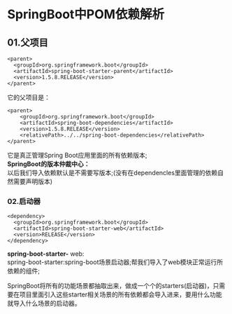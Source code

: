 SpringBoot中POM依赖解析
====
## 01.父项目  
>  
    <parent>
      <groupId>org.springframework.boot</groupId>
      <artifactId>spring-boot-starter-parent</artifactId>
      <version>1.5.8.RELEASE</version>
    </parent>
>  
它的父项目是：  
>  
    <parent>
        <groupId>org.springframework.boot</groupId>
        <artifactId>spring-boot-dependencies</artifactId>
        <version>1.5.8.RELEASE</version>
        <relativePath>../../spring-boot-dependencies</relativePath>
    </parent>
>   
它是真正管理Spring Boot应用里面的所有依赖版本;  
**SpringBoot的版本仲裁中心：**  
以后我们导入依赖默认是不需要写版本;(没有在dependencles里面管理的依赖自然需要声明版本)  

### 02.启动器
>  
    <dependency>
      <groupId>org.springframework.boot</groupId>
      <artifactId>spring-boot-starter-web</artifactId>
      <version>RELEASE</version>
    </dependency>
>  
**spring-boot-starter-** web:  
        spring-boot-starter:spring-boot场景启动器;帮我们导入了web模块正常运行所依赖的组件;  
 
SpringBoot将所有的功能场景都抽取出来，做成一个个的starters(启动器)，只需要在项目里面引入这些starter相关场景的所有依赖都会导入进来，要用什么功能就导入什么场景的启动器。  
